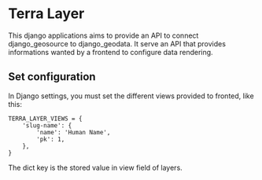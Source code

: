 # Terra Layer

This django applications aims to provide an API to connect django_geosource to django_geodata.
It serve an API that provides informations wanted by a frontend to configure data rendering.

## Set configuration

In Django settings, you must set the different views provided to fronted, like this:

```
TERRA_LAYER_VIEWS = {
    'slug-name': {
        'name': 'Human Name',
        'pk': 1,
    },
}
```

The dict key is the stored value in view field of layers.
